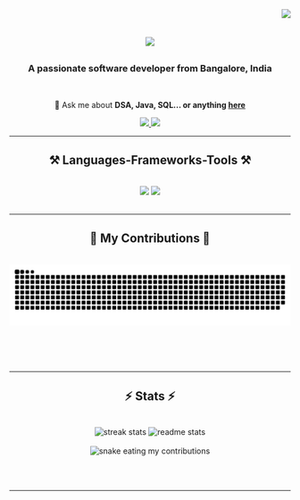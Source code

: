 <img align="right" src="https://visitor-badge.laobi.icu/badge?page_id=LOGITH2003.LOGITH2003" />

<h1 align="center">
    <img src="https://readme-typing-svg.herokuapp.com/?font=Righteous&size=35&center=true&vCenter=true&width=500&height=70&duration=4000&lines=Hi+There!+👋;+I'm+logith+Jagadeesan!;" />
</h1>

<h3 align="center">A passionate software developer from Bangalore, India</h3>

<br/>

<div align="center">
 
 <!--🔭 I’m currently working on **a marketplace**-->
 
 <!--🌱 I’m currently learning **Web Development, SpringBoot, AWS**-->

💬 Ask me about **DSA, Java, SQL... or anything [here](https://github.com/LOGITH2003/Leetcode)**

<!--⚡ Fun fact **Game of Thrones Night's Watch cloaks are made from Ikea rugs**-->

 </div>
 
<div align="center"> 
  <a href="mailto:pedro.salesjlogith7@gmail.com">
    <img src="https://img.shields.io/badge/Gmail-333333?style=for-the-badge&logo=gmail&logoColor=red" />
  </a>
  <a href="https://linkedin.com/in/logith-j-april04="_blank">
    <img src="https://img.shields.io/badge/LinkedIn-0077B5?style=for-the-badge&logo=linkedin&logoColor=white" target="_blank"/>
  </a>
<!--   <a href="https://salesp07.github.io" target="_blank">
     <img src="https://img.shields.io/badge/Portfolio-FF5722?style=for-the-badge&logo=todoist&logoColor=white" target="_blank" /> <!-- sqlite, safari, google-chrome are other good icon options>
  </a> -->
</div>

 <hr/>
 
<h2 align="center">⚒️ Languages-Frameworks-Tools ⚒️</h2>
<br/>
<div align="center">
    <img src="https://skillicons.dev/icons?i=html,css,vscode,github,figma" />
    <img src="https://skillicons.dev/icons?i=python,dart,flutter,firebase,java,mysql,visualstudio" /><br>
</div>

<br/>
<hr/>

<div align="center">
  <h2>🐍 My Contributions 🐍</h2>
  <br>
  <img alt="snake eating my contributions" src="https://raw.githubusercontent.com/LOGITH2003/LOGITH2003/output/github-contribution-grid-snake.svg" />
  
  <br/><br/><br/>
</div>

<hr/>

<h2 align="center">⚡ Stats ⚡</h2>
<br>
<div align=center>
  <img width=390 src="https://github-readme-streak-stats-salesp07.vercel.app/?user=LOGITH2003&count_private=true&theme=react&border_radius=10" alt="streak stats"/>
   
  <img width=390 src="https://github-readme-stats-salesp07.vercel.app/api?username=LOGITH2003&count_private=true&show_icons=true&theme=react&rank_icon=github&border_radius=10" alt="readme stats" />
  <br/>
  <br>
   <img width=390 alt="snake eating my contributions" src="https://leetcard.jacoblin.cool/logith_04?theme=dark&font=Noto%20Sans%20Deseret&ext=heatmap" />
</div>

<br/><br/>

<hr/>

<br/>

<!--div align="center">
<a href='https://ko-fi.com/V7V4RAK9C' target='_blank'><img height='64' style='border:0px;height:64px;' src='https://storage.ko-fi.com/cdn/kofi1.png?v=3' border='0' alt='Buy Me a Coffee at ko-fi.com' /></a>
</div>

<br/-->

